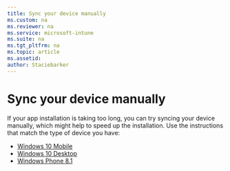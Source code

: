 ```yaml
---
title: Sync your device manually
ms.custom: na
ms.reviewer: na
ms.service: microsoft-intune 
ms.suite: na
ms.tgt_pltfrm: na
ms.topic: article
ms.assetid: 
author: Staciebarker
---
```


# <a name="BKMK_iwp_sync_manually">Sync your device manually

If your app installation is taking too long, you can try syncing your device manually, which might help to speed up the installation. Use the instructions that match the type of device you have:

* [Windows 10 Mobile](https://technet.microsoft.com/library/mt427782.aspx#BKMK_win10mobile_sync)
* [Windows 10 Desktop](https://technet.microsoft.com/library/mt427782.aspx#BKMK_win10pc_sync)
* [Windows Phone 8.1](https://technet.microsoft.com/library/mt427782.aspx#BKMK_winphone81_sync)